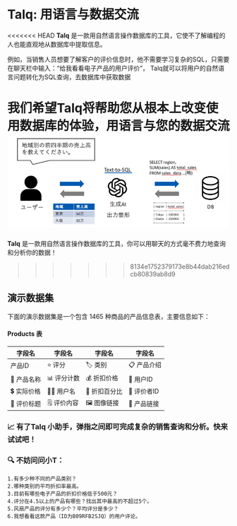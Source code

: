 # Talq: 用语言与数据交流

<<<<<<< HEAD
**Talq** 是一款用自然语言操作数据库的工具，它使不了解编程的人也能直观地从数据库中提取信息。

例如，当销售人员想要了解客户的评价信息时，他不需要学习复杂的SQL，只需要在聊天栏中输入：“给我看看电子产品的用户评价”， Talq就可以将用户的自然语言问题转化为SQL查询，去数据库中获取数据

我们希望Talq将帮助您从根本上改变使用数据库的体验，用语言与您的数据交流
![文本2SQL](./txt2sql.png "用自然语言查询数据库")
=======
**Talq** 是一款用自然语言操作数据库的工具，你可以用聊天的方式毫不费力地查询和分析你的数据！
>>>>>>> 8134e1752379173e8b44dab216edcb80839ab8d9

## 演示数据集

下面的演示数据集是一个包含 1465 种商品的产品信息表，主要信息如下：
#### Products 表

| 字段名          | 字段名            | 字段名            | 字段名             |
|-----------------|-------------------|-------------------|--------------------|
| 产品ID          | ⭐ 评分            | 🏷️ 类别           | 📋 产品介绍         |
| 📝 产品名称     | 📊 评分计数       | 💰 折扣价格       | 👤 用户ID           |
| 💲 实际价格     | 🙋‍♂️ 用户名       | 💸 折扣百分比     | 📝 评价者ID         |
| 📰 评价标题     | 🗒️ 评价内容       | 🖼️ 图像链接       | 🔗 产品链接         |

### 📈 有了Talq 小助手，弹指之间即可完成复杂的销售查询和分析。快来试试吧！

### 🔍 不妨问问小T：

    1.有多少种不同的产品类别？
    2.哪种类别的平均折扣率最高。
    3.目前有哪些电子产品的折扣价格低于500元？
    4.评分在4.5以上的产品有哪些？找出其中最高的不超过5个。
    5.风扇产品的评分有多少个？平均评分是多少？
    6.我想看看这款产品（ID为B09RFB2SJQ）的用户评论。

